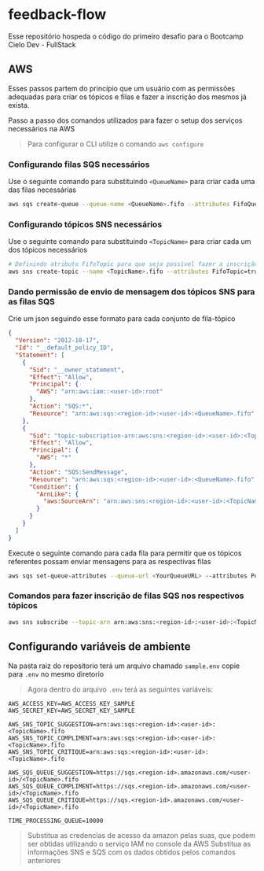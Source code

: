 # feedback-flow

Esse repositório hospeda o código do primeiro desafio para o Bootcamp Cielo Dev - FullStack

## AWS

Esses passos partem do princípio que um usuário com as permissões adequadas para criar os tópicos e filas e fazer a inscrição dos mesmos já exista.

Passo a passo dos comandos utilizados para fazer o setup dos serviços necessários na AWS

> Para configurar o CLI utilize o comando `aws configure`

### Configurando filas SQS necessários

Use o seguinte comando para substituindo `<QueueName>` para criar cada uma das filas necessárias

```bash
aws sqs create-queue --queue-name <QueueName>.fifo --attributes FifoQueue=true,ContentBasedDeduplication=true
```

### Configurando tópicos SNS necessários

Use o seguinte comando para substituindo `<TopicName>` para criar cada um dos tópicos necessários

```bash
# Definindo atributo FifoTopic para que seja possível fazer a inscrição com as filas SQS
aws sns create-topic --name <TopicName>.fifo --attributes FifoTopic=true,ContentBasedDeduplication=true
```

### Dando permissão de envio de mensagem dos tópicos SNS para as filas SQS

Crie um json seguindo esse formato para cada conjunto de fila-tópico

```json
{
  "Version": "2012-10-17",
  "Id": "__default_policy_ID",
  "Statement": [
    {
      "Sid": "__owner_statement",
      "Effect": "Allow",
      "Principal": {
        "AWS": "arn:aws:iam::<user-id>:root"
      },
      "Action": "SQS:*",
      "Resource": "arn:aws:sqs:<region-id>:<user-id>:<QueueName>.fifo"
    },
    {
      "Sid": "topic-subscription-arn:aws:sns:<region-id>:<user-id>:<TopicName>.fifo",
      "Effect": "Allow",
      "Principal": {
        "AWS": "*"
      },
      "Action": "SQS:SendMessage",
      "Resource": "arn:aws:sqs:<region-id>:<user-id>:<QueueName>.fifo",
      "Condition": {
        "ArnLike": {
          "aws:SourceArn": "arn:aws:sns:<region-id>:<user-id>:<TopicName>.fifo"
        }
      }
    }
  ]
}
```

Execute o seguinte comando para cada fila para permitir que os tópicos referentes possam enviar mensagens para as respectivas filas

```bash
aws sqs set-queue-attributes --queue-url <YourQueueURL> --attributes Policy='<PolicyDocument>'
```

### Comandos para fazer inscrição de filas SQS nos respectivos tópicos

```bash
aws sns subscribe --topic-arn arn:aws:sns:<region-id>:<user-id>:<TopicName>.fifo --protocol sqs --notification-endpoint arn:aws:sqs:<region-id>:<user-id>:<QueueName>.fifo
```


## Configurando variáveis de ambiente

Na pasta raiz do repositorio terá um arquivo chamado `sample.env` copie para `.env` no mesmo diretorio
> Agora dentro do arquivo `.env` terá as seguintes variáveis: 

```env
AWS_ACCESS_KEY=AWS_ACCESS_KEY_SAMPLE
AWS_SECRET_KEY=AWS_SECRET_KEY_SAMPLE

AWS_SNS_TOPIC_SUGGESTION=arn:aws:sqs:<region-id>:<user-id>:<TopicName>.fifo
AWS_SNS_TOPIC_COMPLIMENT=arn:aws:sqs:<region-id>:<user-id>:<TopicName>.fifo
AWS_SNS_TOPIC_CRITIQUE=arn:aws:sqs:<region-id>:<user-id>:<TopicName>.fifo

AWS_SQS_QUEUE_SUGGESTION=https://sqs.<region-id>.amazonaws.com/<user-id>/<TopicName>.fifo
AWS_SQS_QUEUE_COMPLIMENT=https://sqs.<region-id>.amazonaws.com/<user-id>/<TopicName>.fifo
AWS_SQS_QUEUE_CRITIQUE=https://sqs.<region-id>.amazonaws.com/<user-id>/<TopicName>.fifo

TIME_PROCESSING_QUEUE=10000
```
> Substitua as credencias de acesso da amazon pelas suas, que podem ser obtidas utilizando o serviço IAM no console da AWS
> Substitua as informações SNS e SQS com os dados obtidos pelos comandos anteriores